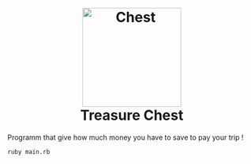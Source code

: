 <h1 align="center">
  <br>
	<img src="http://pix.iemoji.com/images/emoji/apple/ios-9/256/banknote-with-dollar-sign.png" alt="Chest" width="200">
  <br>
  Treasure Chest
  <br>
</h1>
Programm that give how much money you have to save to pay your trip !  

```ruby main.rb```  


